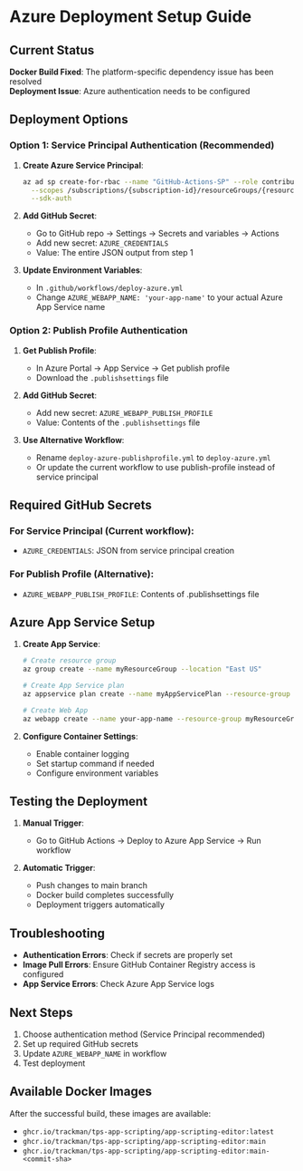 # Azure Deployment Setup Guide

## Current Status
 **Docker Build Fixed**: The platform-specific dependency issue has been resolved  
️ **Deployment Issue**: Azure authentication needs to be configured

## Deployment Options

### Option 1: Service Principal Authentication (Recommended)

1. **Create Azure Service Principal**:
   ```bash
   az ad sp create-for-rbac --name "GitHub-Actions-SP" --role contributor \
     --scopes /subscriptions/{subscription-id}/resourceGroups/{resource-group} \
     --sdk-auth
   ```

2. **Add GitHub Secret**:
   - Go to GitHub repo → Settings → Secrets and variables → Actions
   - Add new secret: `AZURE_CREDENTIALS`
   - Value: The entire JSON output from step 1

3. **Update Environment Variables**:
   - In `.github/workflows/deploy-azure.yml`
   - Change `AZURE_WEBAPP_NAME: 'your-app-name'` to your actual Azure App Service name

### Option 2: Publish Profile Authentication

1. **Get Publish Profile**:
   - In Azure Portal → App Service → Get publish profile
   - Download the `.publishsettings` file

2. **Add GitHub Secret**:
   - Add new secret: `AZURE_WEBAPP_PUBLISH_PROFILE`
   - Value: Contents of the `.publishsettings` file

3. **Use Alternative Workflow**:
   - Rename `deploy-azure-publishprofile.yml` to `deploy-azure.yml`
   - Or update the current workflow to use publish-profile instead of service principal

## Required GitHub Secrets

### For Service Principal (Current workflow):
- `AZURE_CREDENTIALS`: JSON from service principal creation

### For Publish Profile (Alternative):
- `AZURE_WEBAPP_PUBLISH_PROFILE`: Contents of .publishsettings file

## Azure App Service Setup

1. **Create App Service**:
   ```bash
   # Create resource group
   az group create --name myResourceGroup --location "East US"
   
   # Create App Service plan
   az appservice plan create --name myAppServicePlan --resource-group myResourceGroup --is-linux --sku B1
   
   # Create Web App
   az webapp create --name your-app-name --resource-group myResourceGroup --plan myAppServicePlan --deployment-container-image-name nginx
   ```

2. **Configure Container Settings**:
   - Enable container logging
   - Set startup command if needed
   - Configure environment variables

## Testing the Deployment

1. **Manual Trigger**:
   - Go to GitHub Actions → Deploy to Azure App Service → Run workflow

2. **Automatic Trigger**:
   - Push changes to main branch
   - Docker build completes successfully
   - Deployment triggers automatically

## Troubleshooting

- **Authentication Errors**: Check if secrets are properly set
- **Image Pull Errors**: Ensure GitHub Container Registry access is configured
- **App Service Errors**: Check Azure App Service logs

## Next Steps

1. Choose authentication method (Service Principal recommended)
2. Set up required GitHub secrets
3. Update `AZURE_WEBAPP_NAME` in workflow
4. Test deployment

## Available Docker Images

After the successful build, these images are available:
- `ghcr.io/trackman/tps-app-scripting/app-scripting-editor:latest`
- `ghcr.io/trackman/tps-app-scripting/app-scripting-editor:main`
- `ghcr.io/trackman/tps-app-scripting/app-scripting-editor:main-<commit-sha>`